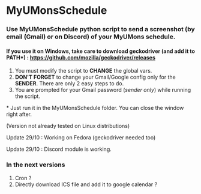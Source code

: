 # MyUMonsSchedule
### Use MyUMonsSchedule python script to send a screenshot (by email (Gmail) or on Discord) of your MyUMons schedule.
#### If you use it on Windows, take care to download geckodriver (and add it to PATH*) : https://github.com/mozilla/geckodriver/releases
1) You must modify the script to **CHANGE** the global vars.
2) **DON'T FORGET** to change your Gmail/Google config only for the **SENDER**. There are only 2 easy steps to do.
3) You are prompted for your Gmail password (*sender only*) while running the script.

\* Just run it in the MyUMonsSchedule folder. You can close the window right after.

(Version not already tested on Linux distributions)

Update 29/10 : Working on Fedora (geckodriver needed too)

Update 29/10 : Discord module is working.

### In the next versions
1) Cron ?
2) Directly download ICS file and add it to google calendar ?
